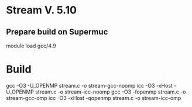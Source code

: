 # Stream V. 5.10


## Prepare build on Supermuc ##

module load gcc/4.9

# Build

gcc -O3           -U_OPENMP stream.c -o stream-gcc-noomp
icc -O3 -xHost    -U_OPENMP stream.c -o stream-icc-noomp
gcc -O3 -fopenmp            stream.c -o stream-gcc-omp
icc -O3 -xHost -qopenmp     stream.c -o stream-icc-omp

